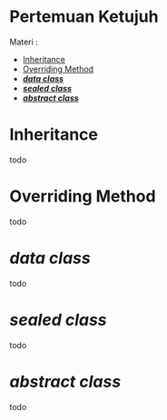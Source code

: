 # Pertemuan Ketujuh

Materi :
- [Inheritance](#inheritance)
- [Overriding Method](#overriding-method)
- [***data class***](#data-class)
- [***sealed class***](#sealed-class)
- [***abstract class***](#abstract-class)

Inheritance
======================

todo

Overriding Method
======================

todo

***data class***
======================

todo

***sealed class***
======================

todo

***abstract class***
======================

todo

